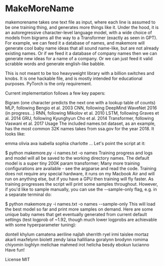 # MakeMoreName

makemorename takes one text file as input, where each line is assumed to be one training thing, and generates more things like it. Under the hood, it is an autoregressive character-level language model, with a wide choice of models from bigrams all the way to a Transformer (exactly as seen in GPT). For example, we can feed it a database of names, and makemore will generate cool baby name ideas that all sound name-like, but are not already existing names. Or if we feed it a database of company names then we can generate new ideas for a name of a company. Or we can just feed it valid scrabble words and generate english-like babble.

This is not meant to be too heavyweight library with a billion switches and knobs. It is one hackable file, and is mostly intended for educational purposes. PyTorch is the only requirement.

Current implementation follows a few key papers:

Bigram (one character predicts the next one with a lookup table of counts)
MLP, following Bengio et al. 2003
CNN, following DeepMind WaveNet 2016 (in progress...)
RNN, following Mikolov et al. 2010
LSTM, following Graves et al. 2014
GRU, following Kyunghyun Cho et al. 2014
Transformer, following Vaswani et al. 2017
Usage
The included names.txt dataset, as an example, has the most common 32K names takes from ssa.gov for the year 2018. It looks like:

emma
olivia
ava
isabella
sophia
charlotte
...
Let's point the script at it:

$ python makemore.py -i names.txt -o names
Training progress and logs and model will all be saved to the working directory names. The default model is a super tiny 200K param transformer; Many more training configurations are available - see the argparse and read the code. Training does not require any special hardware, it runs on my Macbook Air and will run on anything else, but if you have a GPU then training will fly faster. As training progresses the script will print some samples throughout. However, if you'd like to sample manually, you can use the --sample-only flag, e.g. in a separate terminal do:

$ python makemore.py -i names.txt -o names --sample-only
This will load the best model so far and print more samples on demand. Here are some unique baby names that get eventually generated from current default settings (test logprob of ~1.92, though much lower logprobs are achievable with some hyperparameter tuning):

dontell
khylum
camatena
aeriline
najlah
sherrith
ryel
irmi
taislee
mortaz
akarli
maxfelynn
biolett
zendy
laisa
halliliana
goralynn
brodynn
romima
chiyomin
loghlyn
melichae
mahmed
irot
helicha
besdy
ebokun
lucianno
Have fun!

License
MIT
